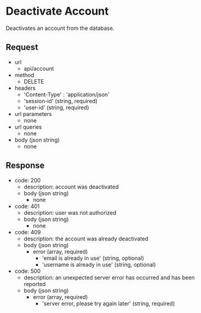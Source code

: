 # Deactivate Account
Deactivates an account from the database.

## Request
- url
  - api/account
- method
  - DELETE
- headers
  - 'Content-Type' : 'application/json'
  - 'session-id' (string, required)
  - 'user-id' (string, required)
- url parameters
  - none
- url queries
  - none
- body (json string)
  - none

## Response
- code: 200
  - description: account was deactivated
  - body (json string)
    - none
- code: 401
  - description: user was not authorized
  - body (json string)
    - none
- code: 409
  - description: the account was already deactivated
  - body (json string)
    - error (array, required)
      - 'email is already in use' (string, optional)
      - 'username is already in use' (string, optional)
- code: 500
  - description: an unexpected server error has occurred and has been reported
  - body (json string)
    - error (array, required)
      - 'server error, please try again later' (string, required)
